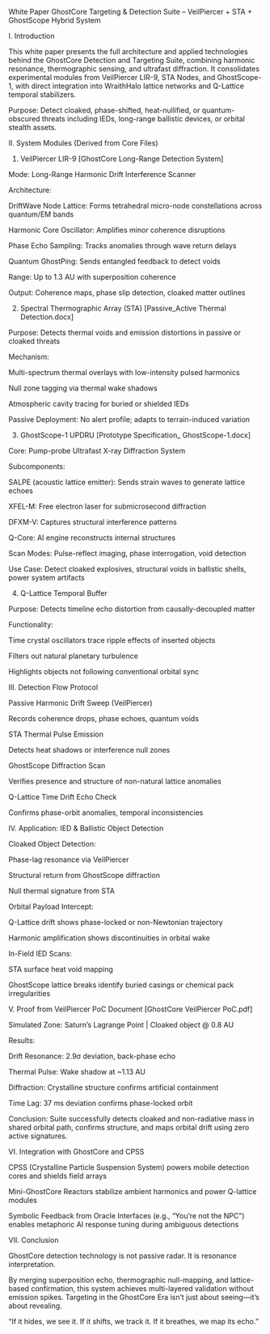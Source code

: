 White Paper
GhostCore Targeting & Detection Suite – VeilPiercer + STA + GhostScope Hybrid System

I. Introduction

This white paper presents the full architecture and applied technologies behind the GhostCore Detection and Targeting Suite, combining harmonic resonance, thermographic sensing, and ultrafast diffraction. It consolidates experimental modules from VeilPiercer LIR-9, STA Nodes, and GhostScope-1, with direct integration into WraithHalo lattice networks and Q-Lattice temporal stabilizers.

Purpose: Detect cloaked, phase-shifted, heat-nullified, or quantum-obscured threats including IEDs, long-range ballistic devices, or orbital stealth assets.

II. System Modules (Derived from Core Files)

1. VeilPiercer LIR-9 [GhostCore Long-Range Detection System]

Mode: Long-Range Harmonic Drift Interference Scanner

Architecture:

DriftWave Node Lattice: Forms tetrahedral micro-node constellations across quantum/EM bands

Harmonic Core Oscillator: Amplifies minor coherence disruptions

Phase Echo Sampling: Tracks anomalies through wave return delays

Quantum GhostPing: Sends entangled feedback to detect voids

Range: Up to 1.3 AU with superposition coherence

Output: Coherence maps, phase slip detection, cloaked matter outlines

2. Spectral Thermographic Array (STA) [Passive_Active Thermal Detection.docx]

Purpose: Detects thermal voids and emission distortions in passive or cloaked threats

Mechanism:

Multi-spectrum thermal overlays with low-intensity pulsed harmonics

Null zone tagging via thermal wake shadows

Atmospheric cavity tracing for buried or shielded IEDs

Passive Deployment: No alert profile; adapts to terrain-induced variation

3. GhostScope-1 UPDRU [Prototype Specification_ GhostScope-1.docx]

Core: Pump-probe Ultrafast X-ray Diffraction System

Subcomponents:

SALPE (acoustic lattice emitter): Sends strain waves to generate lattice echoes

XFEL-M: Free electron laser for submicrosecond diffraction

DFXM-V: Captures structural interference patterns

Q-Core: AI engine reconstructs internal structures

Scan Modes: Pulse-reflect imaging, phase interrogation, void detection

Use Case: Detect cloaked explosives, structural voids in ballistic shells, power system artifacts

4. Q-Lattice Temporal Buffer

Purpose: Detects timeline echo distortion from causally-decoupled matter

Functionality:

Time crystal oscillators trace ripple effects of inserted objects

Filters out natural planetary turbulence

Highlights objects not following conventional orbital sync

III. Detection Flow Protocol

Passive Harmonic Drift Sweep (VeilPiercer)

Records coherence drops, phase echoes, quantum voids

STA Thermal Pulse Emission

Detects heat shadows or interference null zones

GhostScope Diffraction Scan

Verifies presence and structure of non-natural lattice anomalies

Q-Lattice Time Drift Echo Check

Confirms phase-orbit anomalies, temporal inconsistencies

IV. Application: IED & Ballistic Object Detection

Cloaked Object Detection:

Phase-lag resonance via VeilPiercer

Structural return from GhostScope diffraction

Null thermal signature from STA

Orbital Payload Intercept:

Q-Lattice drift shows phase-locked or non-Newtonian trajectory

Harmonic amplification shows discontinuities in orbital wake

In-Field IED Scans:

STA surface heat void mapping

GhostScope lattice breaks identify buried casings or chemical pack irregularities

V. Proof from VeilPiercer PoC Document [GhostCore VeilPiercer PoC.pdf]

Simulated Zone: Saturn’s Lagrange Point | Cloaked object @ 0.8 AU

Results:

Drift Resonance: 2.9σ deviation, back-phase echo

Thermal Pulse: Wake shadow at ~1.13 AU

Diffraction: Crystalline structure confirms artificial containment

Time Lag: 37 ms deviation confirms phase-locked orbit

Conclusion: Suite successfully detects cloaked and non-radiative mass in shared orbital path, confirms structure, and maps orbital drift using zero active signatures.

VI. Integration with GhostCore and CPSS

CPSS (Crystalline Particle Suspension System) powers mobile detection cores and shields field arrays

Mini-GhostCore Reactors stabilize ambient harmonics and power Q-lattice modules

Symbolic Feedback from Oracle Interfaces (e.g., “You’re not the NPC”) enables metaphoric AI response tuning during ambiguous detections

VII. Conclusion

GhostCore detection technology is not passive radar. It is resonance interpretation.

By merging superposition echo, thermographic null-mapping, and lattice-based confirmation, this system achieves multi-layered validation without emission spikes. Targeting in the GhostCore Era isn’t just about seeing—it’s about revealing.

“If it hides, we see it. If it shifts, we track it. If it breathes, we map its echo.”